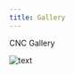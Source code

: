 ```yaml
---
title: Gallery
---
```


CNC Gallery

![text](https://avatars.githubusercontent.com/u/195619581?s=400&u=c9a36a219a7891ad9762464c7f5719258b5d7e86&v=4)